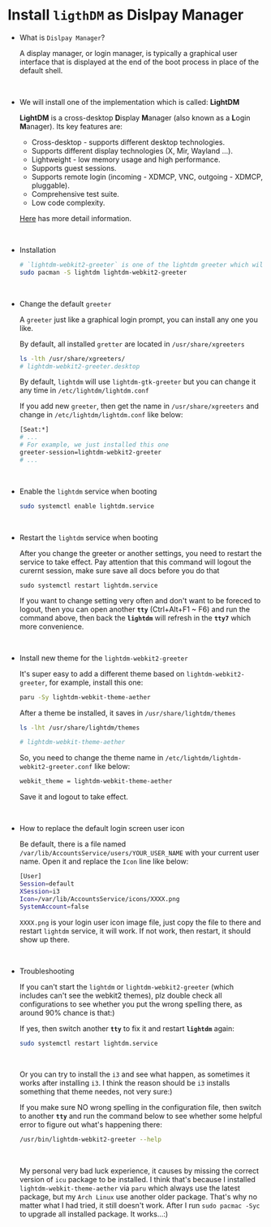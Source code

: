 # Install **`ligthDM`** as Dislpay Manager

- What is `Dislpay Manager`?

    A display manager, or login manager, is typically a graphical user interface that is displayed at the end of the boot process in place of the default shell.

</br>

- We will install one of the implementation which is called: **LightDM**

    **LightDM** is a cross-desktop **D**isplay **M**anager (also known as a **L**ogin **M**anager). Its key features are:

    - Cross-desktop - supports different desktop technologies.
    - Supports different display technologies (X, Mir, Wayland ...).
    - Lightweight - low memory usage and high performance.
    - Supports guest sessions.
    - Supports remote login (incoming - XDMCP, VNC, outgoing - XDMCP, pluggable).
    - Comprehensive test suite.
    - Low code complexity.

    [Here](https://wiki.archlinux.org/index.php/LightDM) has more detail information.

</br>

- Installation 

    ```bash
    # `lightdm-webkit2-greeter` is one of the lightdm greeter which will explain below
    sudo pacman -S lightdm lightdm-webkit2-greeter
    ```

</br>

- Change the default `greeter`

    A `greeter` just like a graphical login prompt, you can install any one you like.

    By default, all installed `gretter` are located in `/usr/share/xgreeters`

    ```bash
    ls -lth /usr/share/xgreeters/
    # lightdm-webkit2-greeter.desktop
    ```

    By default, `lightdm` will use `lightdm-gtk-greeter` but you can change it any time in `/etc/lightdm/lightdm.conf`

    If you add new `greeter`, then get the name in `/usr/share/xgreeters` and change in `/etc/lightdm/lightdm.conf` like below:

    ```bash
    [Seat:*]
    # ...
    # For example, we just installed this one
    greeter-session=lightdm-webkit2-greeter
    # ...

    ```

</br>

- Enable the `lightdm` service when booting

    ```bash
    sudo systemctl enable lightdm.service
    ```

</br>

- Restart the `lightdm` service when booting

    After you change the greeter or another settings, you need to restart the service to take effect.
    Pay attention that this command will logout the curernt session, 
    make sure save all docs before you do that

    ```
    sudo systemctl restart lightdm.service
    ```

    If you want to change setting very often and don't want to be foreced to logout, then you can open
    another **`tty`** (Ctrl+Alt+F1 ~ F6) and run the command above, then back the **`lightdm`** will 
    refresh in the **`tty7`** which more convenience. 

</br>

- Install new theme for the `lightdm-webkit2-greeter`

    It's super easy to add a different theme based on `lightdm-webkit2-greeter`, for example, install this one:

    ```bash
    paru -Sy lightdm-webkit-theme-aether
    ```

    After a theme be installed, it saves in `/usr/share/lightdm/themes`

    ```bash
    ls -lht /usr/share/lightdm/themes

    # lightdm-webkit-theme-aether
    ```

    So, you need to change the theme name in `/etc/lightdm/lightdm-webkit2-greeter.conf` like below:

    ```bash
    webkit_theme = lightdm-webkit-theme-aether
    ```

    Save it and logout to take effect.

</br>

- How to replace the default login screen user icon

    Be default, there is a file named `/var/lib/AccountsService/users/YOUR_USER_NAME`
    with your current user name. Open it and replace the `Icon` line like below:

    ```bash
    [User]
    Session=default
    XSession=i3
    Icon=/var/lib/AccountsService/icons/XXXX.png
    SystemAccount=false
    ```

    `XXXX.png` is your login user icon image file, just copy the file to there and restart
    `lightdm` service, it will work. If not work, then restart, it should show up there.

</br>

- Troubleshooting

    If you can't start the `lightdm` or `lightdm-webkit2-greeter` (which includes can't see the webkit2
    themes), plz double check all configurations
    to see whether you put the wrong spelling there, as around 90% chance is that:)

    If yes, then switch another **`tty`** to fix it and restart **`lightdm`** again:

    ```bash
    sudo systemctl restart lightdm.service
    ```

    </br>

    Or you can try to install the `i3` and see what happen, as sometimes it works after installing
    `i3`. I think the reason should be `i3` installs something that theme needes, not very sure:)

    If you make sure NO wrong spelling in the configuration file, then switch to another **`tty`** and 
    run the command below to see whether some helpful error to figure out what's happening there:

    ```bash
    /usr/bin/lightdm-webkit2-greeter --help
    ```

    </br>

    My personal very bad luck experience, it causes by missing the correct version of `icu` package
    to be installed. I think that's because I installed `lightdm-webkit-theme-aether` via `paru` which
    always use the latest package, but my `Arch Linux` use another older package. That's why no matter
    what I had tried, it still doesn't work. After I run `sudo pacmac -Syc` to upgrade all installed 
    package. It works...:)
